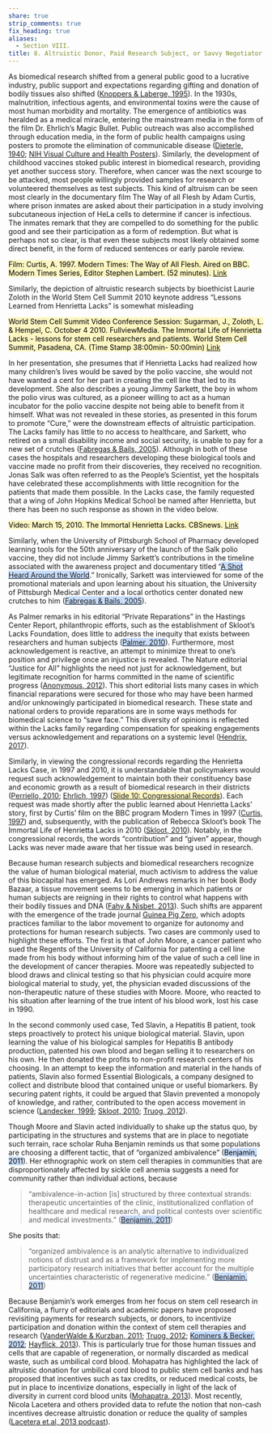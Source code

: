```yaml
---
share: true
strip_comments: true
fix_heading: true
aliases:
  - Section VIII.
title: 8. Altruistic Donor, Paid Research Subject, or Savvy Negotiator
---
```

As biomedical research shifted from a general public good to a lucrative industry, public support and expectations regarding gifting and donation of bodily tissues also shifted ([Knoppers & Laberge, 1995](http://www.ncbi.nlm.nih.gov/pubmed/7500515)). In the 1930s, malnutrition, infectious agents, and environmental toxins were the cause of most human morbidity and mortality. The emergence of antibiotics was heralded as a medical miracle, entering the mainstream media in the form of the film Dr. Ehrlich’s Magic Bullet. Public outreach was also accomplished through education media, in the form of public health campaigns using posters to promote the elimination of communicable disease ([Dieterle, 1940](http://www.imdb.com/title/tt0032413/); [NIH Visual Culture and Health Posters](https://www.nlm.nih.gov/exhibition/visualculture/index.html)). Similarly, the development of childhood vaccines stoked public interest in biomedical research, providing yet another success story. Therefore, when cancer was the next scourge to be attacked, most people willingly provided samples for research or volunteered themselves as test subjects. This kind of altruism can be seen most clearly in the documentary film The Way of all Flesh by Adam Curtis, where prison inmates are asked about their participation in a study involving subcutaneous injection of HeLa cells to determine if cancer is infectious. The inmates remark that they are compelled to do something for the public good and see their participation as a form of redemption. But what is perhaps not so clear, is that even these subjects most likely obtained some direct benefit, in the form of reduced sentences or early parole review.

<mark style="background: #FFF3A3A6;">Film: Curtis, A. 1997. Modern Times: The Way of All Flesh. Aired on BBC. Modern Times Series, Editor Stephen Lambert. (52 minutes). [Link](http://www.archive.org/details/AdamCurtisTheWayofAllFlesh/)</mark>

Similarly, the depiction of altruistic research subjects by bioethicist Laurie Zoloth in the World Stem Cell Summit 2010 keynote address “Lessons Learned from Henrietta Lacks” is somewhat misleading

<mark style="background: #FFF3A3A6;">World Stem Cell Summit Video Conference Session: Sugarman, J., Zoloth, L. & Hempel, C. October 4 2010. FullviewMedia. The Immortal Life of Henrietta Lacks - lessons for stem cell researchers and patients. World Stem Cell Summit, Pasadena, CA. (Time Stamp 38:00min- 50:00min) [Link](http://www.stemcellcurriculum.org/video_world-stem-cell-conference.html)</mark>

In her presentation, she presumes that if Henrietta Lacks had realized how many children’s lives would be saved by the polio vaccine, she would not have wanted a cent for her part in creating the cell line that led to its development. She also describes a young Jimmy Sarkett, the boy in whom the polio virus was cultured, as a pioneer willing to act as a human incubator for the polio vaccine despite not being able to benefit from it himself. What was not revealed in these stories, as presented in this forum to promote “Cure,” were the downstream effects of altruistic participation. The Lacks family has little to no access to healthcare, and Sarkett, who retired on a small disability income and social security, is unable to pay for a new set of crutches ([Fabregas & Bails, 2005](https://triblive.com/x/pittsburghtrib/news/regional/s_319392.html)). Although in both of these cases the hospitals and researchers developing these biological tools and vaccine made no profit from their discoveries, they received no recognition. Jonas Salk was often referred to as the People’s Scientist, yet the hospitals have celebrated these accomplishments with little recognition for the patients that made them possible. In the Lacks case, the family requested that a wing of John Hopkins Medical School be named after Henrietta, but there has been no such response as shown in the video below.

<mark style="background: #FFF3A3A6;">Video: March 15, 2010. The Immortal Henrietta Lacks. CBSnews. [Link](http://www.cbsnews.com/news/the-immortal-henrietta-lacks/)</mark>

Similarly, when the University of Pittsburgh School of Pharmacy developed learning tools for the 50th anniversary of the launch of the Salk polio vaccine, they did not include Jimmy Sarkett’s contributions in the timeline associated with the awareness project and documentary titled “<mark style="background: #ADCCFFA6;">[A Shot Heard Around the World](http://www.shotfeltroundtheworld.com/press/index.php)</mark>.” Ironically, Sarkett was interviewed for some of the promotional materials and upon learning about his situation, the University of Pittsburgh Medical Center and a local orthotics center donated new crutches to him (<mark style="background: #ADCCFFA6;">[Fabregas & Bails, 2005](http://www.pittsburghlive.com/x/pittsburghtrib/news/regional/s_319392.html#ixzz1pvnEWcgE)</mark>).

As Palmer remarks in his editorial “Private Reparations” in the Hastings Center Report, philanthropic efforts, such as the establishment of Skloot’s Lacks Foundation, does little to address the inequity that exists between researchers and human subjects (<mark style="background: #ADCCFFA6;">[Palmer, 2010](http://www.thehastingscenter.org/Publications/HCR/Detail.aspx?id=4967)</mark>). Furthermore, most acknowledgement is reactive, an attempt to minimize threat to one’s position and privilege once an injustice is revealed. The Nature editorial “Justice for All” highlights the need not just for acknowledgement, but legitimate recognition for harms committed in the name of scientific progress ([Anonymous, 2012](http://www.nature.com/nature/journal/v484/n7394/full/484287a.html)). This short editorial lists many cases in which financial reparations were secured for those who may have been harmed and/or unknowingly participated in biomedical research. These state and national orders to provide reparations are in some ways methods for biomedical science to “save face.” This diversity of opinions is reflected within the Lacks family regarding compensation for speaking engagements versus acknowledgement and reparations on a systemic level ([Hendrix, 2017](https://www.washingtonpost.com/local/on-the-eve-of-an-oprah-movie-about-henrietta-lacks-an-ugly-feud-consumes-the-family/2017/03/28/d33d3418-1248-11e7-ada0-1489b735b3a3_story.html?utm_term=.c85e6918a092)).

Similarly, in viewing the congressional records regarding the Henrietta Lacks Case, in 1997 and 2010, it is understandable that policymakers would request such acknowledgement to maintain both their constituency base and economic growth as a result of biomedical research in their districts ([Perriello, 2010](http://www.gpo.gov/fdsys/pkg/CREC-2010-05-28/pdf/CREC-2010-05-28-pt1-PgE1008-3.pdf); [Ehrlich, 1997](https://www.gpo.gov/fdsys/pkg/CREC-1997-06-04/pdf/CREC-1997-06-04-pt1-PgE1109.pdf)) (<mark style="background: #FFF3A3A6;">[Slide 10: Congressional Records](http://stemcellcurriculum.org/slidesets.html)</mark>). Each request was made shortly after the public learned about Henrietta Lacks’ story, first by Curtis’ film on the BBC program Modern Times in 1997 ([Curtis, 1997](http://www.archive.org/details/AdamCurtisTheWayofAllFlesh/)) and, subsequently, with the publication of Rebecca Skloot’s book The Immortal Life of Henrietta Lacks in 2010 ([Skloot, 2010](http://rebeccaskloot.com/the-immortal-life/)). Notably, in the congressional records, the words “contribution” and “given” appear, though Lacks was never made aware that her tissue was being used in research.

Because human research subjects and biomedical researchers recognize the value of human biological material, much activism to address the value of this biocapital has emerged. As Lori Andrews remarks in her book Body Bazaar, a tissue movement seems to be emerging in which patients or human subjects are reigning in their rights to control what happens with their bodily tissues and DNA ([Fahy & Nisbet, 2013](http://www.the-scientist.com/?articles.view/articleNo/36098/title/Debating-Bioethics-Openly/)). Such shifts are apparent with the emergence of the trade journal [Guinea Pig Zero](http://www.guineapigzero.com/), which adopts practices familiar to the labor movement to organize for autonomy and protections for human research subjects. Two cases are commonly used to highlight these efforts. The first is that of John Moore, a cancer patient who sued the Regents of the University of California for patenting a cell line made from his body without informing him of the value of such a cell line in the development of cancer therapies. Moore was repeatedly subjected to blood draws and clinical testing so that his physician could acquire more biological material to study, yet, the physician evaded discussions of the non-therapeutic nature of these studies with Moore. Moore, who reacted to his situation after learning of the true intent of his blood work, lost his case in 1990.

In the second commonly used case, Ted Slavin, a Hepatitis B patient, took steps proactively to protect his unique biological material. Slavin, upon learning the value of his biological samples for Hepatitis B antibody production, patented his own blood and began selling it to researchers on his own. He then donated the profits to non-profit research centers of his choosing. In an attempt to keep the information and material in the hands of patients, Slavin also formed Essential Biologicals, a company designed to collect and distribute blood that contained unique or useful biomarkers. By securing patent rights, it could be argued that Slavin prevented a monopoly of knowledge, and rather, contributed to the open access movement in science ([Landecker, 1999](http://journals.cambridge.org/action/displayAbstract?fromPage=online&aid=1456660); [Skloot, 2010](http://rebeccaskloot.com/the-immortal-life/); [Truog, 2012](http://science.sciencemag.org/content/337/6090/37.short)).

Though Moore and Slavin acted individually to shake up the status quo, by participating in the structures and systems that are in place to negotiate such terrain, race scholar Ruha Benjamin reminds us that some populations are choosing a different tactic, that of “organized ambivalence” (<mark style="background: #ADCCFFA6;">Benjamin, 2011</mark>). Her ethnographic work on stem cell therapies in communities that are disproportionately affected by sickle cell anemia suggests a need for community rather than individual actions, because

> “ambivalence-in-action [is] structured by three contextual strands: therapeutic uncertainties of the clinic, institutionalized conflation of healthcare and medical research, and political contests over scientific and medical investments.” (<mark style="background: #ADCCFFA6;">[Benjamin, 2011](http://www.ruhabenjamin.com/a/wp-content/uploads/2015/08/Organized-Ambivalence.pdf)</mark>)

She posits that:

> “organized ambivalence is an analytic alternative to individualized notions of distrust and as a framework for implementing more participatory research initiatives that better account for the multiple uncertainties characteristic of regenerative medicine.” (<mark style="background: #ADCCFFA6;">[Benjamin, 2011](http://www.ruhabenjamin.com/a/wp-content/uploads/2015/08/Organized-Ambivalence.pdf)</mark>)

Because Benjamin’s work emerges from her focus on stem cell research in California, a flurry of editorials and academic papers have proposed revisiting payments for research subjects, or donors, to incentivize participation and donation within the context of stem cell therapies and research ([VanderWalde & Kurzban, 2011](http://www.ncbi.nlm.nih.gov/pubmed/21871049); [Truog, 2012](http://science.sciencemag.org/content/337/6090/37.short); <mark style="background: #ADCCFFA6;">[Kominers & Becker, 2012](https://www.sciencemag.org/content/337/6100/1292.2.full)</mark>; [Hayflick, 2013](http://science.sciencemag.org/content/337/6100/1292.1)). This is particularly true for those human tissues and cells that are capable of regeneration, or normally discarded as medical waste, such as umbilical cord blood. Mohapatra has highlighted the lack of altruistic donation for umbilical cord blood to public stem cell banks and has proposed that incentives such as tax credits, or reduced medical costs, be put in place to incentivize donations, especially in light of the lack of diversity in current cord blood units ([Mohapatra, 2013](http://lawreview.colorado.edu/wp-content/uploads/2013/11/10.-Mohaptra_703_s.pdf)). Most recently, Nicola Lacetera and others provided data to refute the notion that non-cash incentives decrease altruistic donation or reduce the quality of samples ([Lacetera et.al, 2013 podcast](http://science.sciencemag.org/content/340/6135/927.short)).
